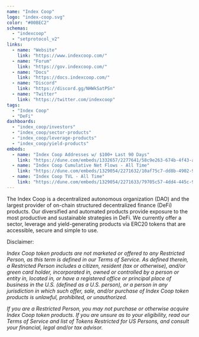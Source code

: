 ```yaml
---
name: "Index Coop"
logo: "index-coop.svg"
color: "#00BEC2"
schemas:
  - "indexcoop"
  - "setprotocol_v2"
links:
  - name: "Website"
    link: "https://www.indexcoop.com/"
  - name: "Forum"
    link: "https://gov.indexcoop.com/"
  - name: "Docs"
    link: "https://docs.indexcoop.com/"
  - name: "Discord"
    link: "https://discord.gg/NHWkSatPSn"
  - name: "Twitter"
    link: "https://twitter.com/indexcoop"    
tags:
  - "Index Coop"
  - "DeFi"
dashboards:
  - "index_coop/investors"
  - "index_coop/sector-products"
  - "index_coop/leverage-products"
  - "index_coop/yield-products"
embeds: 
  - name: "Index Coop Addresses w/ $100+ Last 90 Days"
    link: "https://dune.com/embeds/1332657/2277641/58c9e263-674b-4f43-a618-9177164a5147"
  - name: "Index Coop Cumulative Net Flows - All Time"
    link: "https://dune.com/embeds/1329054/2271632/10af75c7-dd8b-4902-9629-98f709623bfd"
  - name: "Index Coop TVL - All Time"
    link: "https://dune.com/embeds/1329054/2271633/79705c57-4dd4-445c-9e04-cf40b44b68a6"          
---
```


The Index Coop is a decentralized autonomous organization (DAO) and the largest provider of on-chain structured decentralized finance (DeFi) products. Our diversified and automated products provide exposure to the most productive and sustainable strategies in DeFi. We currently offer a sector, leverage and yield-generating products via ERC20 tokens that are accessible, secure and simple to use.

Disclaimer:

_Index Coop token products are not marketed or offered to any Restricted Person, as this term is defined in our Terms of Service. As defined therein, a Restricted Person includes a citizen, resident (tax or otherwise), and/or green card holder, incorporated in, owned or controlled by a person or entity in, located in, or have a registered office or principal place of business in the U.S. (defined as a U.S. person), or a person in any jurisdiction in which such offer, sale, and/or purchase of Index Coop token products is unlawful, prohibited, or unauthorized._

_If you are a Restricted Person, you may not purchase or otherwise acquire Index Coop token products. If you are unsure as to your eligibility, read our Terms of Service and list of Tokens Restricted for US Persons, and consult your financial, legal and/or tax advisor._
